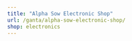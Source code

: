 ```yaml
---
title: "Alpha Sow Electronic Shop"
url: /ganta/alpha-sow-electronic-shop/
shop: electronics
---
```

